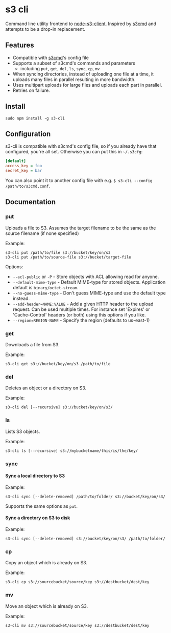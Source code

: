 # s3 cli

Command line utility frontend to [node-s3-client](https://github.com/classpert/node-s3-client).
Inspired by [s3cmd](https://github.com/s3tools/s3cmd) and attempts to be a
drop-in replacement.

## Features

- Compatible with [s3cmd](https://github.com/s3tools/s3cmd)'s config file
- Supports a subset of s3cmd's commands and parameters
  - including `put`, `get`, `del`, `ls`, `sync`, `cp`, `mv`
- When syncing directories, instead of uploading one file at a time, it
  uploads many files in parallel resulting in more bandwidth.
- Uses multipart uploads for large files and uploads each part in parallel.
- Retries on failure.

## Install

`sudo npm install -g s3-cli`

## Configuration

s3-cli is compatible with s3cmd's config file, so if you already have that
configured, you're all set. Otherwise you can put this in `~/.s3cfg`:

```ini
[default]
access_key = foo
secret_key = bar
```

You can also point it to another config file with e.g. `$ s3-cli --config /path/to/s3cmd.conf`.

## Documentation

### put

Uploads a file to S3. Assumes the target filename to be the same as the source filename (if none specified)

Example:

```
s3-cli put /path/to/file s3://bucket/key/on/s3
s3-cli put /path/to/source-file s3://bucket/target-file
```

Options:

- `--acl-public` or `-P` - Store objects with ACL allowing read for anyone.
- `--default-mime-type` - Default MIME-type for stored objects. Application
  default is `binary/octet-stream`.
- `--no-guess-mime-type` - Don't guess MIME-type and use the default type
  instead.
- `--add-header=NAME:VALUE` - Add a given HTTP header to the upload request. Can be
  used multiple times. For instance set 'Expires' or 'Cache-Control' headers
  (or both) using this options if you like.
- `--region=REGION-NAME` - Specify the region (defaults to us-east-1)

### get

Downloads a file from S3.

Example:

```
s3-cli get s3://bucket/key/on/s3 /path/to/file
```

### del

Deletes an object or a directory on S3.

Example:

```
s3-cli del [--recursive] s3://bucket/key/on/s3/
```

### ls

Lists S3 objects.

Example:

```
s3-cli ls [--recursive] s3://mybucketname/this/is/the/key/
```

### sync

#### Sync a local directory to S3

Example:

```
s3-cli sync [--delete-removed] /path/to/folder/ s3://bucket/key/on/s3/
```

Supports the same options as `put`.

#### Sync a directory on S3 to disk

Example:

```
s3-cli sync [--delete-removed] s3://bucket/key/on/s3/ /path/to/folder/
```

### cp

Copy an object which is already on S3.

Example:

```
s3-cli cp s3://sourcebucket/source/key s3://destbucket/dest/key
```

### mv

Move an object which is already on S3.

Example:

```
s3-cli mv s3://sourcebucket/source/key s3://destbucket/dest/key
```
